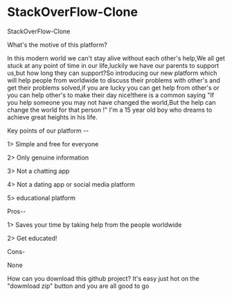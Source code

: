 # StackOverFlow-Clone
StackOverFlow-Clone

What's the motive of this platform?

In this modern world we can't stay alive without each other's help,We all get stuck at any point of time in our life,luckily we have our parents to support us,but how long they can support?So introducing our new platform which will help people from worldwide to discuss their problems with other's and get their problems solved,if you are lucky you can get help from other's or you can help other's to make their day nice!there is a common saying "If you help someone you may not have changed the world,But the help can change the world for that person !"
I'm a 15 year old boy who dreams to achieve great heights in his life.



Key points of our platform --

1> Simple and free for everyone

2> Only genuine information

3> Not a chatting app

4> Not a dating app or social media platform

5> educational platform


Pros--

1> Saves your time by taking help from the people worldwide

2> Get educated!


Cons-

None

How can you download this github project?
It's easy just hot on the "dowmload zip" button and you are all good to go
